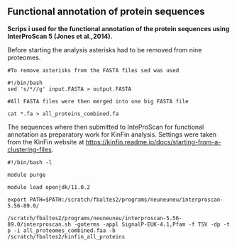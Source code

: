 ## Functional annotation of protein sequences
__Scrips i used for the functional annotation of the protein sequences using InterProScan 5 (Jones et al.,2014).__

Before starting the analysis asterisks had to be removed from nine proteomes.
```
#To remove asterisks from the FASTA files sed was used

#!/bin/bash
sed 's/*//g' input.FASTA > output.FASTA

#All FASTA files were then merged into one big FASTA file

cat *.fa > all_proteins_combined.fa
```
The sequences where then submitted to InteProScan for functional annotation as preparatory work for KinFin analysis. Settings were taken from the KinFin website at https://kinfin.readme.io/docs/starting-from-a-clustering-files.

```
#!/bin/bash -l                                                                              

module purge                                                                

module load openjdk/11.0.2                                                              

export PATH=$PATH:/scratch/fbaltes2/programs/neuneuneu/interproscan-5.56-89.0/

/scratch/fbaltes2/programs/neuneuneu/interproscan-5.56-89.0/interproscan.sh -goterms -appl SignalP-EUK-4.1,Pfam -f TSV -dp -t p -i all_proteomes_combined.faa -b /scratch/fbaltes2/kinfin_all_proteins


